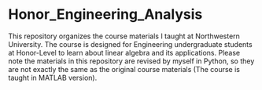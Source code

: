 # Honor_Engineering_Analysis
This repository organizes the course materials I taught at Northwestern University. The course is designed for Engineering undergraduate students at Honor-Level to learn about linear algebra and its applications. Please note the materials in this repository are revised by myself in Python, so they are not exactly the same as the original course materials (The course is taught in MATLAB version).
